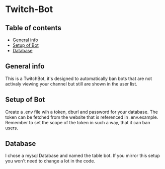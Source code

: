 # Twitch-Bot

## Table of contents
* [General info](#general-info)
* [Setup of Bot](#setup-of-bot)
* [Database](#database)

## General info
This is a TwitchBot, it's designed to automatically ban bots that are not activaly viewing your channel
but still are shown in the user list.

## Setup of Bot
Create a .env file wih a token, dburl and password for your database. The token can be fetched from the website
that is referenced in .env.example. Remember to set the scope of the token in such a way, that it can ban users.

## Database
I chose a mysql Database and named the table bot. If you mirror this setup you won't need to
change a lot in the code. 